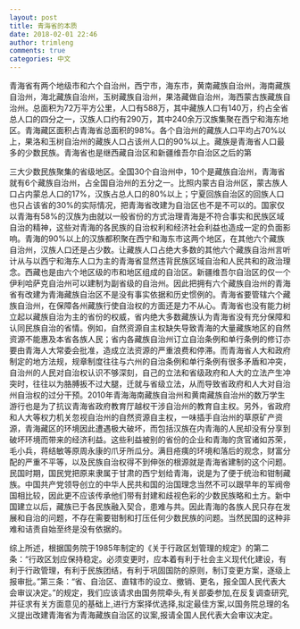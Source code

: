 ```yaml
---
layout: post
title: 青海省的本质
date: 2018-02-01 22:46
author: trimleng
comments: true
categories: 中文
---
```

<span style="font-weight: 400;">青海省有两个地级市和六个自治州，西宁市，海东市，黄南藏族自治州，海南藏族自治州，海北藏族自治州，玉树藏族自治州，果洛藏做自治州，海西蒙古族藏族自治州。总面积为72万平方公里，人口有588万，其中藏族人口有140万，约占全省总人口的四分之一，汉族人口约有290万，其中240余万汉族集聚在西宁和海东地区。青海藏区面积占青海省总面积的98%。各个自治州的藏族人口平均占70%以上，果洛和玉树自治州的藏族人口占该州人口的90%以上。藏族是青海省人口最多的少数民族。青海省也是继西藏自治区和新疆维吾尔自治区之后的第</span>

<!--more--><span style="font-weight: 400;">三大少数民族聚集的省级地区。全国30个自治州中，10个是藏族自治州，青海省就有6个藏族自治州，占全国自治州的五分之一。比照内蒙古自治州区，蒙古族人口占内蒙总人口的17%，汉族占总人口的80%以上；宁夏回族自治区的回族人口也只占该省的30%的实际情况，把青海省改建为自治区也不是不可以的。国家仅以青海有58%的汉族为由就以一般省份的方式治理青海是不符合事实和民族区域自治的精神，这些对青海的各民族的自治权利和经济社会利益也造成一定的负面影响。青海的90%以上的汉族都积聚在西宁和海东市这两个地区，在其他六个藏族自治州，汉族人口还是占少数。让藏族人口占绝大多数的其他六个藏族自治州言听计从与以西宁和海东人口为主的青海省显然违背民族区域自治和人民共和的政治理念。西藏也是由六个地区级的市和地区组成的自治区。新疆维吾尔自治区的仅一个伊利哈萨克自治州可以建制为副省级的自治州。因此把拥有六个藏族自治州的青海省有改建为青海藏族自治区不是没有事实依据和历史惯例的。青海省要管辖六个藏族自治州，在保障各州藏族行使自治权的方面还是力不从心。青海省也没有能力树立起以藏族自治为主的省份的权威，省内绝大多数藏族认为青海省没有充分保障和认同民族自治的省情。例如，自然资源自主权缺失导致青海的大量藏族地区的自然资源不能惠及本省各族人民；省内各藏族自治州订立自治条例和单行条例的修订亦要由青海人大常委会批准，造成立法资源的严重浪费和停滞。而青海省人大和政府制定的地方法规，规章制度往往与六州的自治条例和单行条例有很多矛盾和冲突，自治州的人民对自治权认识不够深刻，自己的立法和省级政府和人大的立法产生冲突时，往往以为胳膊扳不过大腿，迁就与省级立法，从而导致省政府和人大对自治州自治权的过分干预。2010年青海海南藏族自治州和黄南藏族自治州的数万学生游行也是为了抗议青海省政府教育厅越权干涉自治州的教育自主权。另外，省政府和人大等权力机关忽视自治州的自然资源自主权，一味插手自治州的草原矿产资源，青海藏区的环境因此遭遇极大破坏，而包括汉族在内青海的人民却没有分享到破坏环境而带来的经济利益。这些利益被别的省份的企业和青海的贪官诸如苏荣，毛小兵，蒋结敏等原周永康的爪牙所瓜分。满目疮痍的环境和落后的观念，财富分配的严重不平等，以及民族自治权得不到伸张的根源就是青海省建制的这个问题。民国时期，国民党把原来隶属于甘肃的西宁划给青海，说是为了便于统治和钳制藏族。中国共产党领导创立的中华人民共和国的治国理念当然不可以跟早年的军阀帝国相比较，因此更不应该传承他们带有封建和歧视色彩的少数民族略和土方。新中国建立以后，藏族已于各民族融入契合，患难与共。因此青海的各族人民只存在发展和自治的问题，不存在需要钳制和打压任何少数民族的问题。当然民国的这种非难和诘责自始至终是没有依据的。</span>

<span style="font-weight: 400;">综上所述，根据国务院于1985年制定的《关于行政区划管理的规定》的第二条：“</span><span style="font-weight: 400;">行政区划应保持稳定。必须变更时，应本着有利于社会主义现代化建设，有利于行政管理，有利于民族团结，有利于巩固国防的原则，制订变更方案，逐级上报审批。”第三条：“省、自治区、直辖市的设立、撤销、更名，报全国人民代表大会审议决定。”的规定，我们应该请求由国务院牵头,有关部委参加,在反复调查研究,并征求有关方面意见的基础上,进行方案择优选择,拟定最佳方案,以国务院总理的名义提出改建青海省为青海藏族自治区的议案,报请全国人民代表大会审议决定。</span>
